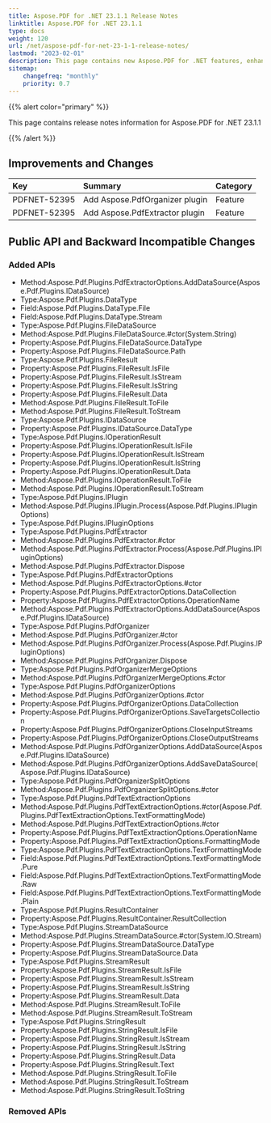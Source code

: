 ```yaml
---
title: Aspose.PDF for .NET 23.1.1 Release Notes
linktitle: Aspose.PDF for .NET 23.1.1
type: docs
weight: 120
url: /net/aspose-pdf-for-net-23-1-1-release-notes/
lastmod: "2023-02-01"
description: This page contains new Aspose.PDF for .NET features, enhancement, and bug fixes in 2023, version 23.1.1.
sitemap:
    changefreq: "monthly"
    priority: 0.7
---
```


{{% alert color="primary" %}}

This page contains release notes information for Aspose.PDF for .NET 23.1.1

{{% /alert %}}

## Improvements and Changes

|**Key**|**Summary**|**Category**|
| :- | :- | :- |
|PDFNET-52395|Add Aspose.PdfOrganizer plugin|Feature|
|PDFNET-52395|Add Aspose.PdfExtractor plugin|Feature|

## Public API and Backward Incompatible Changes

### Added APIs

* Method:Aspose.Pdf.Plugins.PdfExtractorOptions.AddDataSource(Aspose.Pdf.Plugins.IDataSource)
* Type:Aspose.Pdf.Plugins.DataType
* Field:Aspose.Pdf.Plugins.DataType.File
* Field:Aspose.Pdf.Plugins.DataType.Stream
* Type:Aspose.Pdf.Plugins.FileDataSource
* Method:Aspose.Pdf.Plugins.FileDataSource.#ctor(System.String)
* Property:Aspose.Pdf.Plugins.FileDataSource.DataType
* Property:Aspose.Pdf.Plugins.FileDataSource.Path
* Type:Aspose.Pdf.Plugins.FileResult
* Property:Aspose.Pdf.Plugins.FileResult.IsFile
* Property:Aspose.Pdf.Plugins.FileResult.IsStream
* Property:Aspose.Pdf.Plugins.FileResult.IsString
* Property:Aspose.Pdf.Plugins.FileResult.Data
* Method:Aspose.Pdf.Plugins.FileResult.ToFile
* Method:Aspose.Pdf.Plugins.FileResult.ToStream
* Type:Aspose.Pdf.Plugins.IDataSource
* Property:Aspose.Pdf.Plugins.IDataSource.DataType
* Type:Aspose.Pdf.Plugins.IOperationResult
* Property:Aspose.Pdf.Plugins.IOperationResult.IsFile
* Property:Aspose.Pdf.Plugins.IOperationResult.IsStream
* Property:Aspose.Pdf.Plugins.IOperationResult.IsString
* Property:Aspose.Pdf.Plugins.IOperationResult.Data
* Method:Aspose.Pdf.Plugins.IOperationResult.ToFile
* Method:Aspose.Pdf.Plugins.IOperationResult.ToStream
* Type:Aspose.Pdf.Plugins.IPlugin
* Method:Aspose.Pdf.Plugins.IPlugin.Process(Aspose.Pdf.Plugins.IPluginOptions)
* Type:Aspose.Pdf.Plugins.IPluginOptions
* Type:Aspose.Pdf.Plugins.PdfExtractor
* Method:Aspose.Pdf.Plugins.PdfExtractor.#ctor
* Method:Aspose.Pdf.Plugins.PdfExtractor.Process(Aspose.Pdf.Plugins.IPluginOptions)
* Method:Aspose.Pdf.Plugins.PdfExtractor.Dispose
* Type:Aspose.Pdf.Plugins.PdfExtractorOptions
* Method:Aspose.Pdf.Plugins.PdfExtractorOptions.#ctor
* Property:Aspose.Pdf.Plugins.PdfExtractorOptions.DataCollection
* Property:Aspose.Pdf.Plugins.PdfExtractorOptions.OperationName
* Method:Aspose.Pdf.Plugins.PdfExtractorOptions.AddDataSource(Aspose.Pdf.Plugins.IDataSource)
* Type:Aspose.Pdf.Plugins.PdfOrganizer
* Method:Aspose.Pdf.Plugins.PdfOrganizer.#ctor
* Method:Aspose.Pdf.Plugins.PdfOrganizer.Process(Aspose.Pdf.Plugins.IPluginOptions)
* Method:Aspose.Pdf.Plugins.PdfOrganizer.Dispose
* Type:Aspose.Pdf.Plugins.PdfOrganizerMergeOptions
* Method:Aspose.Pdf.Plugins.PdfOrganizerMergeOptions.#ctor
* Type:Aspose.Pdf.Plugins.PdfOrganizerOptions
* Method:Aspose.Pdf.Plugins.PdfOrganizerOptions.#ctor
* Property:Aspose.Pdf.Plugins.PdfOrganizerOptions.DataCollection
* Property:Aspose.Pdf.Plugins.PdfOrganizerOptions.SaveTargetsCollection
* Property:Aspose.Pdf.Plugins.PdfOrganizerOptions.CloseInputStreams
* Property:Aspose.Pdf.Plugins.PdfOrganizerOptions.CloseOutputStreams
* Method:Aspose.Pdf.Plugins.PdfOrganizerOptions.AddDataSource(Aspose.Pdf.Plugins.IDataSource)
* Method:Aspose.Pdf.Plugins.PdfOrganizerOptions.AddSaveDataSource(Aspose.Pdf.Plugins.IDataSource)
* Type:Aspose.Pdf.Plugins.PdfOrganizerSplitOptions
* Method:Aspose.Pdf.Plugins.PdfOrganizerSplitOptions.#ctor
* Type:Aspose.Pdf.Plugins.PdfTextExtractionOptions
* Method:Aspose.Pdf.Plugins.PdfTextExtractionOptions.#ctor(Aspose.Pdf.Plugins.PdfTextExtractionOptions.TextFormattingMode)
* Method:Aspose.Pdf.Plugins.PdfTextExtractionOptions.#ctor
* Property:Aspose.Pdf.Plugins.PdfTextExtractionOptions.OperationName
* Property:Aspose.Pdf.Plugins.PdfTextExtractionOptions.FormattingMode
* Type:Aspose.Pdf.Plugins.PdfTextExtractionOptions.TextFormattingMode
* Field:Aspose.Pdf.Plugins.PdfTextExtractionOptions.TextFormattingMode.Pure
* Field:Aspose.Pdf.Plugins.PdfTextExtractionOptions.TextFormattingMode.Raw
* Field:Aspose.Pdf.Plugins.PdfTextExtractionOptions.TextFormattingMode.Plain
* Type:Aspose.Pdf.Plugins.ResultContainer
* Property:Aspose.Pdf.Plugins.ResultContainer.ResultCollection
* Type:Aspose.Pdf.Plugins.StreamDataSource
* Method:Aspose.Pdf.Plugins.StreamDataSource.#ctor(System.IO.Stream)
* Property:Aspose.Pdf.Plugins.StreamDataSource.DataType
* Property:Aspose.Pdf.Plugins.StreamDataSource.Data
* Type:Aspose.Pdf.Plugins.StreamResult
* Property:Aspose.Pdf.Plugins.StreamResult.IsFile
* Property:Aspose.Pdf.Plugins.StreamResult.IsStream
* Property:Aspose.Pdf.Plugins.StreamResult.IsString
* Property:Aspose.Pdf.Plugins.StreamResult.Data
* Method:Aspose.Pdf.Plugins.StreamResult.ToFile
* Method:Aspose.Pdf.Plugins.StreamResult.ToStream
* Type:Aspose.Pdf.Plugins.StringResult
* Property:Aspose.Pdf.Plugins.StringResult.IsFile
* Property:Aspose.Pdf.Plugins.StringResult.IsStream
* Property:Aspose.Pdf.Plugins.StringResult.IsString
* Property:Aspose.Pdf.Plugins.StringResult.Data
* Property:Aspose.Pdf.Plugins.StringResult.Text
* Method:Aspose.Pdf.Plugins.StringResult.ToFile
* Method:Aspose.Pdf.Plugins.StringResult.ToStream
* Method:Aspose.Pdf.Plugins.StringResult.ToString

### Removed APIs
